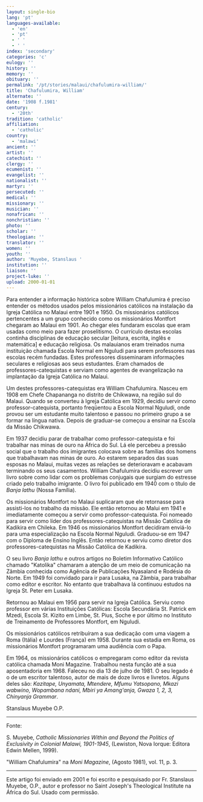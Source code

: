 ```yaml
---
layout: single-bio
lang: 'pt'
languages-available:
  - 'en'
  - 'pt'
  - ' '
  - ' '
index: 'secondary'
categories: 'c'
eulogy: ''
history: ''
memory: ''
obituary: ''
permalink: '/pt/stories/malaui/chafulumira-william/'
title: 'Chafulumira, William'
alternate: ''
date: '1908 f.1981'
century:
  - '20th'
tradition: 'catholic'
affiliation:
  - 'catholic'
country:
  - 'malawi'
ancient: ''
artist: ''
catechist: ''
clergy: ''
ecumenist: ''
evangelist: ''
nationalist: ''
martyr: ''
persecuted: ''
medical: ''
missionary: ''
musician: ''
nonafrican: ''
nonchristian: ''
photo: ''
scholar: ''
theologian: ''
translator: ''
women: ''
youth: ''
author: 'Muyebe, Stanslaus '
institution: ''
liaison: ''
project-luke: ''
upload: 2000-01-01
---
```



Para entender a informação histórica sobre William Chafulumira é preciso entender os métodos usados pelos missionários católicos na instalação da Igreja Católica no Malaui entre 1901 e 1950. Os missionários católicos pertencentes a um grupo conhecido como os missionários Montfort chegaram ao Malaui em 1901. Ao chegar eles fundaram escolas que eram usadas como meio para fazer proselitismo. O currículo destas escolas continha disciplinas de educação secular [leitura, escrita, inglês e matemática] e educação religiosa. Os malauianos eram treinados numa instituição chamada Escola Normal em Nguludi para serem professores nas escolas recém fundadas. Estes professores disseminaram informações seculares e religiosas aos seus estudantes. Eram chamados de professores-catequistas e serviam como agentes de evangelização na implantação da Igreja Católica no Malaui.

Um destes professores-catequistas era William Chafulumira. Nasceu em 1908 em Chefe Chapananga no distrito de Chikwawa, na região sul do Malaui. Quando se converteu à Igreja Católica em 1929, decidiu servir como professor-catequista, portanto freqüentou a Escola Normal Nguludi, onde provou ser um estudante muito talentoso e passou no primeiro grupo a se formar na língua nativa. Depois de graduar-se começou a ensinar na Escola da Missão Chikwawa.

Em 1937 decidiu parar de trabalhar como professor-catequista e foi trabalhar nas minas de ouro na África do Sul. Lá ele percebeu a pressão social que o trabalho dos imigrantes colocava sobre as famílias dos homens que trabalhavam nas minas de ouro. Ao estarem separados das suas esposas no Malaui, muitas vezes as relações se deterioravam e acabavam terminando os seus casamentos. William Chafulumira decidiu escrever um livro sobre como lidar com os problemas conjugais que surgiam do estresse criado pelo trabalho imigrante. O livro foi publicado em 1940 com o título de *Banja lathu* (Nossa Família).

Os missionários Montfort no Malaui suplicaram que ele retornasse para assisti-los no trabalho da missão. Ele então retornou ao Malui em 1941 e imediatamente começou a servir como professor-catequista. Foi nomeado para servir como líder dos professores-catequistas na Missão Católica de Kadikira em Chileka. Em 1946 os missionários Montfort decidiram enviá-lo para uma especialização na Escola Normal Nguludi. Graduou-se em 1947 com o Diploma de Ensino Inglês. Então retornou e serviu como diretor dos professores-catequistas na Missão Católica de Kadikira.

O seu livro *Banja lathu* e outros artigos no Boletim Informativo Católico chamado "Katolika" chamaram a atenção de um meio de comunicação na Zâmbia conhecida como Agência de Publicações Nyasaland e Rodésia do Norte. Em 1949 foi convidado para ir para Lusaka, na Zâmbia, para trabalhar como editor e escritor. No entanto que trabalhava lá continuou estudos na Igreja St. Peter em Lusaka.

Retornou ao Malaui em 1956 para servir na Igreja Católica. Serviu como professor em várias Instituições Católicas: Escola Secundária St. Patrick em Mzedi, Escola St. Kizito em Limbe, St. Pius, Soche e por último no Instituto de Treinamento de Professores Montfort, em Nguludi.

Os missionários católicos retribuíram a sua dedicação com uma viagem a Roma (Itália) e Lourdes (França) em 1958.  Durante sua estadia em Roma, os missionários Montfort programaram uma audiência com o Papa.

Em 1964, os missionários católicos o empregaram como editor da revista católica chamada Moni Magazine. Trabalhou nesta função até a sua aposentadoria em 1968. Faleceu no dia 13 de julho de 1981. O seu legado é o de um escritor talentoso, autor de mais de doze livros e livretos. Alguns deles são: *Kazitape, Unyamata, Mtendere, Mfumu Yatsopano, Mkazi wabwino, Wopambana ndani, Mbiri ya Amang'anja, Gwaza 1, 2, 3, Chinyanja Grammar*.

Stanslaus Muyebe O.P.

---

Fonte:

S. Muyebe, *Catholic Missionaries Within and Beyond the Politics of Exclusivity in Colonial Malawi, 1901-1945*, (Lewiston, Nova Iorque: Editora Edwin Mellen, 1999).

"William Chafulumira" na *Moni Magazine*, (Agosto 1981), vol. 11, p. 3.

---

Este artigo foi enviado em 2001 e foi escrito e pesquisado por Fr. Stanslaus Muyebe, O.P., autor e professor no Saint Joseph's Theological Institute na África do Sul. Usado com permissão.
